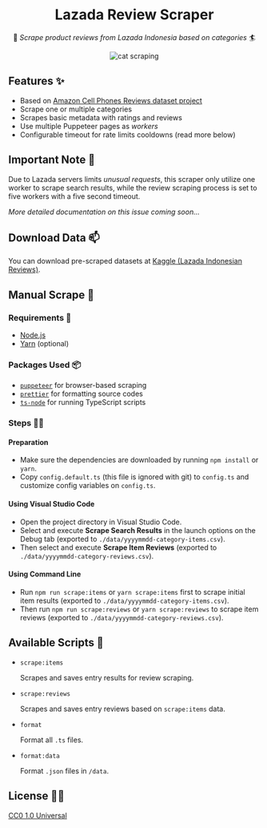 <!-- markdownlint-disable MD033 -->

<div align='center'>

# Lazada Review Scraper

🚀 _Scrape product reviews from Lazada Indonesia based on categories_ 🏄‍

![cat scraping](https://media2.giphy.com/media/lnCggcJbfrY8E/source.gif)

</div>

## Features ✨

- Based on [Amazon Cell Phones Reviews dataset project](https://github.com/grikomsn/amazon-cell-phones-reviews)
- Scrape one or multiple categories
- Scrapes basic metadata with ratings and reviews
- Use multiple Puppeteer pages as _workers_
- Configurable timeout for rate limits cooldowns (read more below)

## Important Note 👀

Due to Lazada servers limits _unusual requests_, this scraper only utilize one worker to scrape search results, while the review scraping process is set to five workers with a five second timeout.

_More detailed documentation on this issue coming soon..._

## Download Data 📫

You can download pre-scraped datasets at [Kaggle (Lazada Indonesian Reviews)](https://kaggle.com/grikomsn/lazada-indonesian-reviews).

## Manual Scrape 🔧

### Requirements 📃

- [Node.js](https://nodejs.org/en/)
- [Yarn](https://yarnpkg.com/lang/en/) (optional)

### Packages Used 📦

- [`puppeteer`](https://pptr.dev/) for browser-based scraping
- [`prettier`](https://prettier.io/) for formatting source codes
- [`ts-node`](https://github.com/TypeStrong/ts-node) for running TypeScript scripts

### Steps 👨‍🔬

#### Preparation

- Make sure the dependencies are downloaded by running `npm install` or `yarn`.
- Copy `config.default.ts` (this file is ignored with git) to `config.ts` and customize config variables on `config.ts`.

#### Using Visual Studio Code

- Open the project directory in Visual Studio Code.
- Select and execute **Scrape Search Results** in the launch options on the Debug tab (exported to `./data/yyyymmdd-category-items.csv`).
- Then select and execute **Scrape Item Reviews** (exported to `./data/yyyymmdd-category-reviews.csv`).

#### Using Command Line

- Run `npm run scrape:items` or `yarn scrape:items` first to scrape initial item results (exported to `./data/yyyymmdd-category-items.csv`).
- Then run `npm run scrape:reviews` or `yarn scrape:reviews` to scrape item reviews (exported to `./data/yyyymmdd-category-reviews.csv`).

## Available Scripts 📝

- `scrape:items`

  Scrapes and saves entry results for review scraping.

- `scrape:reviews`

  Scrapes and saves entry reviews based on `scrape:items` data.

- `format`

  Format all `.ts` files.

- `format:data`

  Format `.json` files in `/data`.

## License 👮‍♂️

[CC0 1.0 Universal](./LICENSE)
